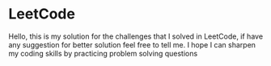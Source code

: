 # LeetCode
Hello, this is my solution for the challenges that I solved in LeetCode, if have any suggestion for better solution feel free to tell me. I hope I can sharpen my coding skills by practicing problem solving questions
